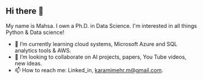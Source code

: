 ## Hi there 👋
My name is Mahsa. I own a Ph.D. in Data Science. I'm interested in all things Python & Data science!

- 🌱 I’m currently learning cloud systems, Microsoft Azure and SQL analytics tools & AWS.
- 👯 I’m looking to collaborate on AI projects, papers, You Tube videos, new ideas.
- 📫 How to reach me: Linked_in, karamimehr.m@gmail.com.

